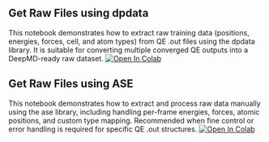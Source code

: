 Get Raw Files using dpdata
-----------------------------
This notebook demonstrates how to extract raw training data (positions, energies, forces, cell, and atom types) from QE .out files using the dpdata library.
It is suitable for converting multiple converged QE outputs into a DeepMD-ready raw dataset.
[![Open In Colab]([https://colab.research.google.com/assets/colab-badge.svg)](https://colab.research.google.com/github/AMLS-PRG/AtomML-Course/blob/main/module-4/02-Extracting%20Raw%20Training%20Data/get_raw_files_ASE.ipynb)


Get Raw Files using ASE
-----------------------------
This notebook demonstrates how to extract and process raw data manually using the ase library, including handling per-frame energies, forces, atomic positions, and custom type mapping.
Recommended when fine control or error handling is required for specific QE .out structures.
[![Open In Colab](https://colab.research.google.com/assets/colab-badge.svg)](https://colab.research.google.com/github/Wanqi1996/Course-Pablo/blob/main/DIPC%20course%20on%20Atomistic%20Machine%20Learning/03-Lecture%203-May%2020/get_raw_files_ASE.ipynb)

